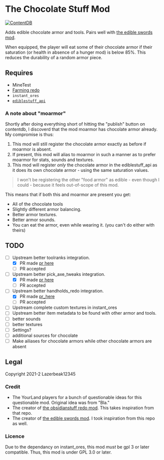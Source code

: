# The Chocolate Stuff Mod

[![ContentDB](https://content.minetest.net/packages/lazerbeak12345/chocolatestuff/shields/downloads/)](https://content.minetest.net/packages/lazerbeak12345/chocolatestuff/)

Adds edible chocolate armor and tools. Pairs well with
[the edible swords mod][the_edible_swords_mod].

When equipped, the player will eat some of their chocolate armor if their
saturation (or health in absence of a hunger mod) is below 85%. This reduces the
durability of a random armor piece.

[the_edible_swords_mod]: https://content.minetest.net/packages/GamingAssociation39/edible_swords/

## Requires

- MineTest <!--TODO what version?-->
- [Farming redo](https://content.minetest.net/packages/TenPlus1/farming/)
- `instant_ores`
- [`ediblestuff_api`](https://github.com/Lazerbeak12345/ediblestuff_api)

### A note about "moarmor"

Shortly after doing everything short of hitting the "publish" button on
contentdb, I discoverd that the mod moarmor has chocolate armor already. My
compromise is thus:

1. This mod will still register the chocolate armor exactly as before if moarmor
is absent.
2. If present, this mod will alias to moarmor in such a manner as to prefer
moarmor for stats, sounds and textures.
3. This mod will register _only_ the chocolate armor in the ediblestuff_api as
it does its own chocolate armor - using the same saturation values.

> I won't be registering the other "food armor" as edible - even though I
> could - because it feels out-of-scope of this mod.

This means that if both this and moarmor are present you get:

- All of the chocolate tools
- Slightly different armor balancing.
- Better armor textures.
- Better armor sounds.
- You can eat the armor, even while wearing it. (you can't do either with
theirs)

## TODO

- [ ] Upstream better toolranks integration.
  - [x] PR made [pr here](https://notabug.org/Piezo_/instant_ores/pulls/1)
  - [ ] PR accepted
- [ ] Upstream better pick_axe_tweaks integration.
  - [x] PR made [pr here](https://notabug.org/Piezo_/instant_ores/pulls/3)
  - [ ] PR accepted
- [ ] Upstream better handholds_redo integration.
  - [x] PR made [pr_here](https://notabug.org/Piezo_/instant_ores/pulls/4)
  - [ ] PR accepted
- [ ] Upstream complete custom textures in instant_ores
- [ ] Upstream better item metadata to be found with other armor and tools.
- [ ] better sounds
- [ ] better textures
- [ ] Settings?
- [ ] additional sources for chocolate
- [ ] Make ailiases for chocolate armors while other chocolate armors are absent

## Legal

Copyright 2021-2 Lazerbeak12345

### Credit

- The YourLand players for a bunch of questionable ideas for this questionable mod. Original idea was from "Bla."
- The creator of [the obsidianstuff redo mod](https://github.com/OgelGames/obsidianstuff). This takes inspiration from that repo.
- The creator of [the edible swords mod][the_edible_swords_mod]. I took inspiration from this repo as well.

### Licence

Due to the dependancy on instant_ores, this mod _must_ be gpl 3 or later compatible. Thus, this mod is under GPL 3.0 or later.
